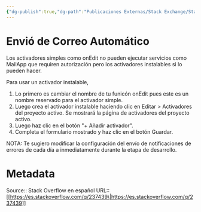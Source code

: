 ```yaml
---
{"dg-publish":true,"dg-path":"Publicaciones Externas/Stack Exchange/Stack Overflow en español/es.stackoverflow.com-237439.md","permalink":"/publicaciones-externas/stack-exchange/stack-overflow-en-espanol/es-stackoverflow-com-237439/","title":"Envió de Correo Automático","hide":true,"noteIcon":"\"0\"","created":"2024-04-03T12:49:10.627-06:00","updated":"2024-04-05T16:43:54.778-06:00"}
---
```


# Envió de Correo Automático

Los activadores simples como onEdit no pueden ejecutar servicios como MailApp que requiren autorización pero los activadores instalables si lo pueden hacer.

Para usar un activador instalable, 

1. Lo primero es cambiar el nombre de tu funicón onEdit pues este es un nombre reservado para el activador simple.
2. Luego crea el activador instalable haciendo clic en Editar > Activadores del proyecto activo. Se mostrará la página de activadores del proyecto activo.
3. Luego haz clic en el botón "+ Añadir activador". 
4. Completa el formulario mostrado y haz clic en el botón Guardar.

NOTA: Te sugiero modificar la configuración del envío de notificaciones de errores de cada día a inmediatamente durante la etapa de desarrollo.

# Metadata
Source:: Stack Overflow en español
URL:: [[https://es.stackoverflow.com/q/237439\|https://es.stackoverflow.com/q/237439]]

